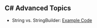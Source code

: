 ## C# Advanced Topics

* String vs. StringBuilder: [Example Code](https://github.com/youngmin-chung/StringvsStringBuilder)
